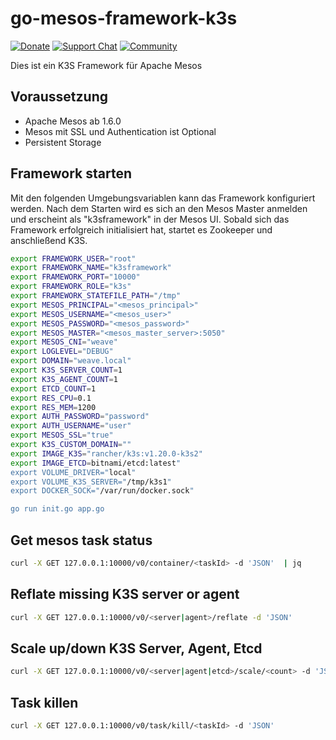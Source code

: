 # go-mesos-framework-k3s

[![Donate](https://img.shields.io/liberapay/receives/AVENTER.svg?logo=liberapay)](https://liberapay.com/mesos)
[![Support Chat](https://img.shields.io/static/v1?label=Chat&message=Support&color=brightgreen)](https://riot.im/app/#/room/#support:matrix.aventer.biz)
[![Community](https://img.shields.io/static/v1?label=Community&message=Talk&color=brightgreen)](https://community.aventer.biz/post/46)

Dies ist ein K3S Framework für Apache Mesos

## Voraussetzung

- Apache Mesos ab 1.6.0
- Mesos mit SSL und Authentication ist Optional
- Persistent Storage

## Framework starten

Mit den folgenden Umgebungsvariablen kann das Framework konfiguriert werden. Nach dem Starten wird es sich an den Mesos Master anmelden und erscheint als "k3sframework" in der Mesos UI. Sobald sich das Framework erfolgreich initialisiert hat, startet es Zookeeper und anschließend K3S.



```Bash
export FRAMEWORK_USER="root"
export FRAMEWORK_NAME="k3sframework"
export FRAMEWORK_PORT="10000"
export FRAMEWORK_ROLE="k3s"
export FRAMEWORK_STATEFILE_PATH="/tmp"
export MESOS_PRINCIPAL="<mesos_principal>"
export MESOS_USERNAME="<mesos_user>"
export MESOS_PASSWORD="<mesos_password>"
export MESOS_MASTER="<mesos_master_server>:5050"
export MESOS_CNI="weave"
export LOGLEVEL="DEBUG"
export DOMAIN="weave.local"
export K3S_SERVER_COUNT=1
export K3S_AGENT_COUNT=1
export ETCD_COUNT=1
export RES_CPU=0.1
export RES_MEM=1200
export AUTH_PASSWORD="password"
export AUTH_USERNAME="user"
export MESOS_SSL="true"
export K3S_CUSTOM_DOMAIN=""
export IMAGE_K3S="rancher/k3s:v1.20.0-k3s2"
export IMAGE_ETCD=bitnami/etcd:latest"
export VOLUME_DRIVER="local"
export VOLUME_K3S_SERVER="/tmp/k3s1"
export DOCKER_SOCK="/var/run/docker.sock"

go run init.go app.go
```

## Get mesos task status

```Bash
curl -X GET 127.0.0.1:10000/v0/container/<taskId> -d 'JSON'  | jq
```

## Reflate missing K3S server or agent

```Bash
curl -X GET 127.0.0.1:10000/v0/<server|agent>/reflate -d 'JSON'
```

## Scale up/down K3S Server, Agent, Etcd

```Bash
curl -X GET 127.0.0.1:10000/v0/<server|agent|etcd>/scale/<count> -d 'JSON'
```

## Task killen

```Bash
curl -X GET 127.0.0.1:10000/v0/task/kill/<taskId> -d 'JSON'
```
